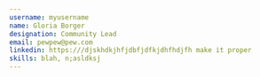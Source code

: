 ```yaml
---
username: myusername
name: Gloria Borger
designation: Community Lead
email: pewpew@pew.com
linkedin: https:///djskhdkjhfjdbfjdfkjdhfhdjfh make it proper
skills: blah, n;asldksj
---
```

